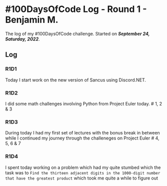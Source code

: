 # #100DaysOfCode Log - Round 1 - Benjamin M.

The log of my #100DaysOfCode challenge. Started on ___September 24, Saturday, 2022___.

## Log

### R1D1 
Today I start work on the new version of Sancus using Discord.NET.

### R1D2
I did some math challenges involving Python from Project Euler today. # 1, 2 & 3

### R1D3
During today I had my first set of lectures with the bonus break in between while I continued my journey through the challeneges on Project Euler # 4, 5, 6 & 7

### R1D4
I spent today working on a problem which had my quite stumbed which the task was to `Find the thirteen adjacent digits in the 1000-digit number that have the greatest product` which took me quite a while to figure out
